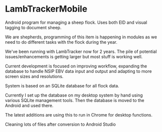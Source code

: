 LambTrackerMobile
=================

Android program for managing a sheep flock. Uses both EID and visual tagging to document sheep. 

We are shepherds, programming of this item is happening in modules as we need to do different tasks with the flock during the year.

We've been running with LambTracker now for 2 years. The pile of potential issues/enhancements is getting larger but most stuff is working well. 

Current development is focused on improving workflow, expanding the database to handle NSIP EBV data input and output and adapting to more screen sizes and resolutions.

System is based on an SQLite database for all flock data.

Currently I set up the database on my desktop system by hand using various SQLite management tools. Then the database is moved to the Android and used there.

The latest additions are using this to run in Chrome for desktop functions.

Cleaning lots of files after conversion to Android Studio

